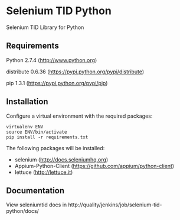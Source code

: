 Selenium TID Python
===================

Selenium TID Library for Python

Requirements
------------

Python 2.7.4 (http://www.python.org)

distribute 0.6.36 (https://pypi.python.org/pypi/distribute)

pip 1.3.1 (https://pypi.python.org/pypi/pip)

Installation
------------

Configure a virtual environment with the required packages:

```
virtualenv ENV
source ENV/bin/activate
pip install -r requirements.txt
```

The following packages will be installed:
  * selenium (http://docs.seleniumhq.org)
  * Appium-Python-Client (https://github.com/appium/python-client)
  * lettuce (http://lettuce.it)

Documentation
-------------

View seleniumtid docs in http://quality/jenkins/job/selenium-tid-python/docs/
